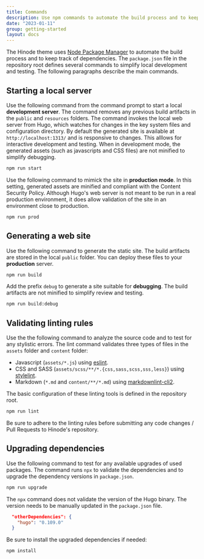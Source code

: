 ```yaml
---
title: Commands
description: Use npm commands to automate the build process and to keep track of dependencies.
date: "2023-01-11"
group: getting-started
layout: docs
---
```


The Hinode theme uses [Node Package Manager][npm] to automate the build process and to keep track of dependencies. The `package.json` file in the repository root defines several commands to simplify local development and testing. The following paragraphs describe the main commands.

## Starting a local server

Use the following command from the command prompt to start a local **development server**. The command removes any previous build artifacts in the `public` and `resources` folders. The command invokes the local web server from Hugo, which watches for changes in the key system files and configuration directory. By default the generated site is available at `http://localhost:1313/` and is responsive to changes. This alllows for interactive development and testing. When in development mode, the generated assets (such as javascripts and CSS files) are not minified to simplify debugging.

```bash
npm run start
```

Use the following command to mimick the site in **production mode**. In this setting, generated assets are minified and compliant with the Content Security Policy. Although Hugo's web server is not meant to be run in a real production environment, it does allow validation of the site in an environment close to production.

```bash
npm run prod
```

## Generating a web site

Use the following command to generate the static site. The build artifacts are stored in the local `public` folder. You can deploy these files to your **production** server.

```bash
npm run build
```

Add the prefix `debug` to generate a site suitable for **debugging**. The build artifacts are not minified to simplify review and testing.

```bash
npm run build:debug
```

## Validating linting rules

Use the the following command to analyze the source code and to test for any stylistic errors. The lint command validates three types of files in the `assets` folder and `content` folder:
* Javascript (`assets/*.js`) using [eslint][eslint].
* CSS and SASS (`assets/scss/**/*.{css,sass,scss,sss,less}`) using [stylelint][stylelint].
* Markdown (`*.md` and `content/**/*.md`) using [markdownlint-cli2][markdownlint].

The basic configuration of these linting tools is defined in the repository root.

```bash
npm run lint
```

Be sure to adhere to the linting rules before submitting any code changes / Pull Requests to Hinode's repository.

## Upgrading dependencies

Use the following command to test for any available upgrades of used packages. The command runs `npx` to validate the dependencies and to upgrade the dependency versions in `package.json`.

```bash
npm run upgrade
```

The `npx` command does not validate the version of the Hugo binary. The version needs to be manually updated in the `package.json` file.

```json
  "otherDependencies": {
    "hugo": "0.109.0"
  }
```

Be sure to install the upgraded dependencies if needed:

```bash
npm install
```

<!-- MARKDOWN PUBLIC LINKS -->
[npm]: https://www.npmjs.com
[eslint]: https://eslint.org
[stylelint]: https://stylelint.io/
[markdownlint]: https://github.com/DavidAnson/markdownlint-cli2